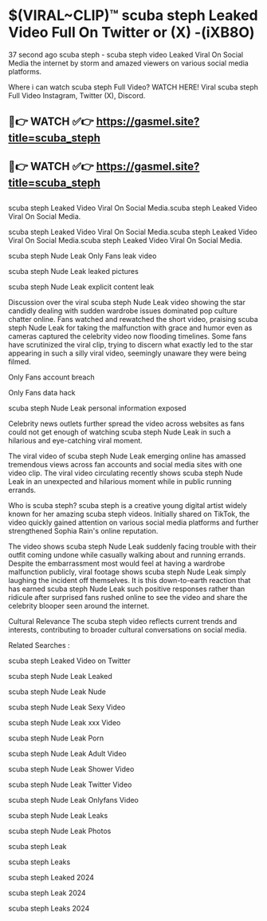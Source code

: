 # $(VIRAL~CLIP)™ scuba steph Leaked Video Full On Twitter or (X) -(iXB8O)
37 second ago scuba steph - scuba steph video Leaked Viral On Social Media the internet by storm and amazed viewers on various social media platforms.

Where i can watch scuba steph Full Video? WATCH HERE! Viral scuba steph Full Video Instagram, Twitter (X), Discord.

## 🔴👉 WATCH ✅👉 https://gasmel.site?title=scuba_steph
## 🔴👉 WATCH ✅👉 https://gasmel.site?title=scuba_steph
##
scuba steph Leaked Video Viral On Social Media.scuba steph Leaked Video Viral On Social Media.

scuba steph Leaked Video Viral On Social Media.scuba steph Leaked Video Viral On Social Media.scuba steph Leaked Video Viral On Social Media.

scuba steph Nude Leak Only Fans leak video

scuba steph Nude Leak leaked pictures

scuba steph Nude Leak explicit content leak

Discussion over the viral scuba steph Nude Leak video showing the star candidly dealing with sudden wardrobe issues dominated pop culture chatter online. Fans watched and rewatched the short video, praising scuba steph Nude Leak for taking the malfunction with grace and humor even as cameras captured the celebrity video now flooding timelines. Some fans have scrutinized the viral clip, trying to discern what exactly led to the star appearing in such a silly viral video, seemingly unaware they were being filmed.


Only Fans account breach

Only Fans data hack

scuba steph Nude Leak personal information exposed

Celebrity news outlets further spread the video across websites as fans could not get enough of watching scuba steph Nude Leak in such a hilarious and eye-catching viral moment.


The viral video of scuba steph Nude Leak emerging online has amassed tremendous views across fan accounts and social media sites with one video clip. The viral video circulating recently shows scuba steph Nude Leak in an unexpected and hilarious moment while in public running errands.


Who is scuba steph? scuba steph is a creative young digital artist widely known for her amazing scuba steph videos. Initially shared on TikTok, the video quickly gained attention on various social media platforms and further strengthened Sophia Rain's online reputation.

The video shows scuba steph Nude Leak suddenly facing trouble with their outfit coming undone while casually walking about and running errands. Despite the embarrassment most would feel at having a wardrobe malfunction publicly, viral footage shows scuba steph Nude Leak simply laughing the incident off themselves. It is this down-to-earth reaction that has earned scuba steph Nude Leak such positive responses rather than ridicule after surprised fans rushed online to see the video and share the celebrity blooper seen around the internet.

Cultural Relevance The scuba steph video reflects current trends and interests, contributing to broader cultural conversations on social media.

Related Searches :

scuba steph Leaked Video on Twitter

scuba steph Nude Leak Leaked

scuba steph Nude Leak Nude

scuba steph Nude Leak Sexy Video

scuba steph Nude Leak xxx Video

scuba steph Nude Leak Porn

scuba steph Nude Leak Adult Video

scuba steph Nude Leak Shower Video

scuba steph Nude Leak Twitter Video

scuba steph Nude Leak Onlyfans Video

scuba steph Nude Leak Leaks

scuba steph Nude Leak Photos

scuba steph Leak

scuba steph Leaks

scuba steph Leaked 2024

scuba steph Leak 2024

scuba steph Leaks 2024
